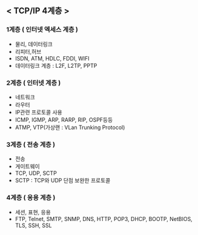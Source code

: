 ## < TCP/IP 4계층 >

### 1계층 ( 인터넷 엑세스 계층 )

- 물리, 데이터링크
- 리피터,허브
- ISDN, ATM, HDLC, FDDI, WIFI
- 데이터링크 계층 : L2F, L2TP, PPTP

### 2계층 ( 인터넷 계층 ) 

- 네트워크
- 라우터 
- IP관련 프로토콜 사용
- ICMP, IGMP, ARP, RARP, RIP, OSPF등등 
- ATMP, VTP(가상랜 : VLan Trunking Protocol)

### 3계층 ( 전송 계층 ) 

- 전송
- 게이트웨이
- TCP, UDP, SCTP 
- SCTP : TCP와 UDP 단점 보완한 프로토콜 

### 4계층 ( 응용 계층 ) 

- 세션, 표현, 응용 
- FTP, Telnet, SMTP, SNMP, DNS, HTTP, POP3, DHCP, BOOTP, NetBIOS, TLS, SSH, SSL